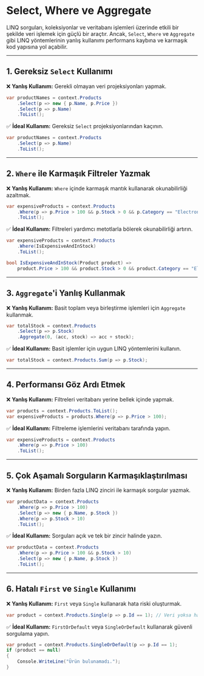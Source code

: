 # Select, Where ve Aggregate

LINQ sorguları, koleksiyonlar ve veritabanı işlemleri üzerinde etkili bir şekilde veri işlemek için güçlü bir araçtır. Ancak, `Select`, `Where` ve `Aggregate` gibi LINQ yöntemlerinin yanlış kullanımı performans kaybına ve karmaşık kod yapısına yol açabilir.

---

## 1. Gereksiz `Select` Kullanımı

❌ **Yanlış Kullanım:** Gerekli olmayan veri projeksiyonları yapmak.

```csharp
var productNames = context.Products
    .Select(p => new { p.Name, p.Price })
    .Select(p => p.Name)
    .ToList();
```

✅ **İdeal Kullanım:** Gereksiz `Select` projeksiyonlarından kaçının.

```csharp
var productNames = context.Products
    .Select(p => p.Name)
    .ToList();
```

---

## 2. `Where` ile Karmaşık Filtreler Yazmak

❌ **Yanlış Kullanım:** `Where` içinde karmaşık mantık kullanarak okunabilirliği azaltmak.

```csharp
var expensiveProducts = context.Products
    .Where(p => p.Price > 100 && p.Stock > 0 && p.Category == "Electronics")
    .ToList();
```

✅ **İdeal Kullanım:** Filtreleri yardımcı metotlarla bölerek okunabilirliği artırın.

```csharp
var expensiveProducts = context.Products
    .Where(IsExpensiveAndInStock)
    .ToList();

bool IsExpensiveAndInStock(Product product) =>
    product.Price > 100 && product.Stock > 0 && product.Category == "Electronics";
```

---

## 3. `Aggregate`'i Yanlış Kullanmak

❌ **Yanlış Kullanım:** Basit toplam veya birleştirme işlemleri için `Aggregate` kullanmak.

```csharp
var totalStock = context.Products
    .Select(p => p.Stock)
    .Aggregate(0, (acc, stock) => acc + stock);
```

✅ **İdeal Kullanım:** Basit işlemler için uygun LINQ yöntemlerini kullanın.

```csharp
var totalStock = context.Products.Sum(p => p.Stock);
```

---

## 4. Performansı Göz Ardı Etmek

❌ **Yanlış Kullanım:** Filtreleri veritabanı yerine bellek içinde yapmak.

```csharp
var products = context.Products.ToList();
var expensiveProducts = products.Where(p => p.Price > 100);
```

✅ **İdeal Kullanım:** Filtreleme işlemlerini veritabanı tarafında yapın.

```csharp
var expensiveProducts = context.Products
    .Where(p => p.Price > 100)
    .ToList();
```

---

## 5. Çok Aşamalı Sorguların Karmaşıklaştırılması

❌ **Yanlış Kullanım:** Birden fazla LINQ zinciri ile karmaşık sorgular yazmak.

```csharp
var productData = context.Products
    .Where(p => p.Price > 100)
    .Select(p => new { p.Name, p.Stock })
    .Where(p => p.Stock > 10)
    .ToList();
```

✅ **İdeal Kullanım:** Sorguları açık ve tek bir zincir halinde yazın.

```csharp
var productData = context.Products
    .Where(p => p.Price > 100 && p.Stock > 10)
    .Select(p => new { p.Name, p.Stock })
    .ToList();
```

---

## 6. Hatalı `First` ve `Single` Kullanımı

❌ **Yanlış Kullanım:** `First` veya `Single` kullanarak hata riski oluşturmak.

```csharp
var product = context.Products.Single(p => p.Id == 1); // Veri yoksa hata verir.
```

✅ **İdeal Kullanım:** `FirstOrDefault` veya `SingleOrDefault` kullanarak güvenli sorgulama yapın.

```csharp
var product = context.Products.SingleOrDefault(p => p.Id == 1);
if (product == null)
{
    Console.WriteLine("Ürün bulunamadı.");
}
```